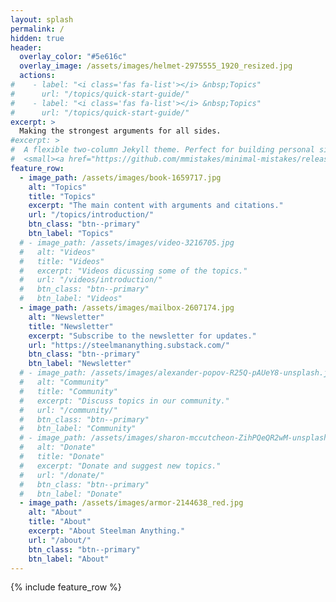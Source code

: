 ```yaml
---
layout: splash
permalink: /
hidden: true
header:
  overlay_color: "#5e616c"
  overlay_image: /assets/images/helmet-2975555_1920_resized.jpg
  actions:
#    - label: "<i class='fas fa-list'></i> &nbsp;Topics"
#      url: "/topics/quick-start-guide/"
#    - label: "<i class='fas fa-list'></i> &nbsp;Topics"
#      url: "/topics/quick-start-guide/"
excerpt: >
  Making the strongest arguments for all sides.
#excerpt: >
#  A flexible two-column Jekyll theme. Perfect for building personal sites, blogs, and portfolios.<br />
#  <small><a href="https://github.com/mmistakes/minimal-mistakes/releases/tag/4.24.0">Latest release v4.24.0</a></small>
feature_row:
  - image_path: /assets/images/book-1659717.jpg
    alt: "Topics"
    title: "Topics"
    excerpt: "The main content with arguments and citations."
    url: "/topics/introduction/"
    btn_class: "btn--primary"
    btn_label: "Topics"
  # - image_path: /assets/images/video-3216705.jpg
  #   alt: "Videos"
  #   title: "Videos"
  #   excerpt: "Videos dicussing some of the topics."
  #   url: "/videos/introduction/"
  #   btn_class: "btn--primary"
  #   btn_label: "Videos"
  - image_path: /assets/images/mailbox-2607174.jpg
    alt: "Newsletter"
    title: "Newsletter"
    excerpt: "Subscribe to the newsletter for updates."
    url: "https://steelmananything.substack.com/"
    btn_class: "btn--primary"
    btn_label: "Newsletter"
  # - image_path: /assets/images/alexander-popov-R25Q-pAUeY8-unsplash.jpg
  #   alt: "Community"
  #   title: "Community"
  #   excerpt: "Discuss topics in our community."
  #   url: "/community/"
  #   btn_class: "btn--primary"
  #   btn_label: "Community"      
  # - image_path: /assets/images/sharon-mccutcheon-ZihPQeQR2wM-unsplash.jpg
  #   alt: "Donate"
  #   title: "Donate"
  #   excerpt: "Donate and suggest new topics."
  #   url: "/donate/"
  #   btn_class: "btn--primary"
  #   btn_label: "Donate"
  - image_path: /assets/images/armor-2144638_red.jpg
    alt: "About"
    title: "About"
    excerpt: "About Steelman Anything."
    url: "/about/"
    btn_class: "btn--primary"
    btn_label: "About"      
---
```


{% include feature_row %}
